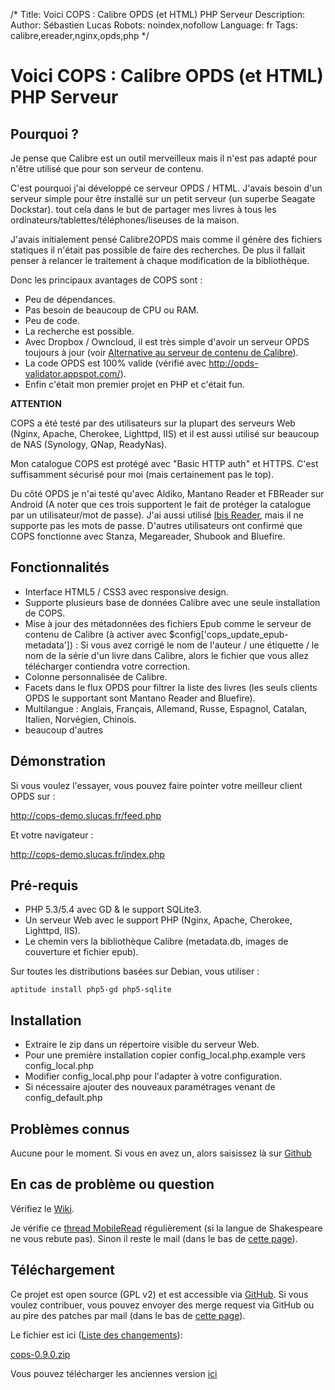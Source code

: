 /*
Title: Voici COPS : Calibre OPDS (et HTML) PHP Serveur
Description: 
Author: Sébastien Lucas
Robots: noindex,nofollow
Language: fr
Tags: calibre,ereader,nginx,opds,php
*/
# Voici COPS : Calibre OPDS (et HTML) PHP Serveur

## Pourquoi ?
Je pense que Calibre est un outil merveilleux mais il n'est pas adapté pour n'être utilisé que pour son serveur de contenu.

C'est pourquoi j'ai développé ce serveur OPDS / HTML. J'avais besoin d'un serveur simple pour être installé sur un petit serveur (un superbe Seagate Dockstar). tout cela dans le but de partager mes livres à tous les ordinateurs/tablettes/téléphones/liseuses de la maison.

J'avais initialement pensé Calibre2OPDS mais comme il génère des fichiers statiques il n'était pas possible de faire des recherches. De plus il fallait penser à relancer le traitement à chaque modification de la bibliothèque.

Donc les principaux avantages de COPS sont :
*	Peu de dépendances.
*	Pas besoin de beaucoup de CPU ou RAM.
*	Peu de code.
*	La recherche est possible.
*	Avec Dropbox / Owncloud, il est très simple d'avoir un serveur OPDS toujours à jour (voir [Alternative au serveur de contenu de Calibre](/blog/calibre-web-server-alternative)).
*	La code OPDS est 100% valide (vérifié avec http://opds-validator.appspot.com/).
*	Enfin c'était mon premier projet en PHP et c'était fun.

**ATTENTION**

COPS a été testé par des utilisateurs sur la plupart des serveurs Web (Nginx, Apache, Cherokee, Lighttpd, IIS) et il est aussi utilisé sur beaucoup de NAS (Synology, QNap, ReadyNas).

Mon catalogue COPS est protégé avec "Basic HTTP auth" et HTTPS. C'est suffisamment sécurisé pour moi (mais certainement pas le top).

Du côté OPDS je n'ai testé qu'avec Aldiko, Mantano Reader et FBReader sur Android (A noter que ces trois supportent le fait de protéger la catalogue par un utilisateur/mot de passe). J'ai aussi utilisé [Ibis Reader](http://ibisreader.com/), mais il ne supporte pas les mots de passe.
D'autres utilisateurs ont confirmé que COPS fonctionne avec Stanza, Megareader, Shubook and Bluefire.

## Fonctionnalités

*	Interface HTML5 / CSS3 avec responsive design.
*	Supporte plusieurs base de données Calibre avec une seule installation de COPS.
*	Mise à jour des métadonnées des fichiers Epub comme le serveur de contenu de Calibre (à activer avec $config['cops_update_epub-metadata']) : Si vous avez corrigé le nom de l'auteur / une étiquette / le nom de la série d'un livre dans Calibre, alors le fichier que vous allez télécharger contiendra votre correction.
*	Colonne personnalisée de Calibre.
*	Facets dans le flux OPDS pour filtrer la liste des livres (les seuls clients OPDS le supportant sont Mantano Reader and Bluefire).
*	Multilangue : Anglais, Français, Allemand, Russe, Espagnol, Catalan, Italien, Norvégien, Chinois.
*	beaucoup d'autres

## Démonstration

Si vous voulez l'essayer, vous pouvez faire pointer votre meilleur client OPDS sur :

http://cops-demo.slucas.fr/feed.php

Et votre navigateur : 

http://cops-demo.slucas.fr/index.php

## Pré-requis

*	PHP 5.3/5.4 avec GD & le support SQLite3.
*	Un serveur Web avec le support PHP (Nginx, Apache, Cherokee, Lighttpd, IIS).
*	Le chemin vers la bibliothèque Calibre (metadata.db, images de couverture et fichier epub).

Sur toutes les distributions basées sur Debian, vous utiliser :

```
aptitude install php5-gd php5-sqlite
```

## Installation

*	Extraire le zip dans un répertoire visible du serveur Web.
*	Pour une première installation copier config_local.php.example vers config_local.php
*	Modifier config_local.php pour l'adapter à votre configuration.
*	Si nécessaire ajouter des nouveaux paramétrages venant de config_default.php

## Problèmes connus

Aucune pour le moment. Si vous en avez un, alors saisissez là sur [Github](https://github.com/seblucas/cops/issues?state=open)

## En cas de problème ou question

Vérifiez le [Wiki](https://github.com/seblucas/cops/wiki).

Je vérifie ce [thread MobileRead](http://www.mobileread.com/forums/showthread.php?p=1988610) régulièrement (si la langue de Shakespeare ne vous rebute pas). Sinon il reste le mail (dans le bas de [cette page](/user/sebastien_lucas)).

## Téléchargement 

Ce projet est open source (GPL v2) et est accessible via [GitHub](https://github.com/seblucas/cops). Si vous voulez contribuer, vous pouvez envoyer des merge request via GitHub ou au pire des patches par mail (dans le bas de [cette page](/user/sebastien_lucas)).

Le fichier est ici ([Liste des changements](/fr/oss/calibre-opds-php-server-changelog)):

[cops-0.9.0.zip](https://github.com/seblucas/cops/releases/download/0.9.0/cops-0.9.0.zip)

Vous pouvez télécharger les anciennes version [ici](https://github.com/seblucas/cops/releases)

